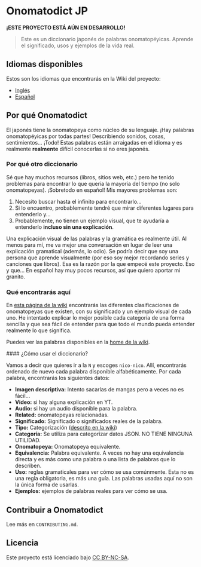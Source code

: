 # Onomatodict JP

**¡ESTE PROYECTO ESTÁ AÚN EN DESARROLLO!**

> Este es un diccionario japonés de palabras onomatopéyicas. Aprende el significado, usos y ejemplos de la vida real.

## Idiomas disponibles

Estos son los idiomas que encontrarás en la Wiki del proyecto:

- [Inglés](https://github.com/matsumurae/onomatodict-jp/wiki)
- [Español](https://github.com/matsumurae/onomatodict-jp/wiki/Inicio)

## Por qué Onomatodict

El japonés tiene la onomatopeya como núcleo de su lenguaje. ¡Hay palabras onomatopéyicas por todas partes! Describiendo sonidos, cosas, sentimientos… ¡Todo! Estas palabras están arraigadas en el idioma y es realmente **realmente** difícil conocerlas si no eres japonés.

### Por qué otro diccionario

Sé que hay muchos recursos (libros, sitios web, etc.) pero he tenido problemas para encontrar lo que quería la mayoría del tiempo (no solo onomatopeyas). ¡Sobretodo en español! Mis mayores problemas son:

1. Necesito buscar hasta el infinito para encontrarlo…
2. Si lo encuentro, probablemente tendré que mirar diferentes lugares para entenderlo y...
3. Probablemente, no tienen un ejemplo visual, que te ayudaría a entenderlo **incluso sin una explicación**.

Una explicación visual de las palabras y la gramática es realmente útil. Al menos para mí, me va mejor una conversación en lugar de leer una explicación gramatical (además, lo odio). Se podría decir que soy una persona que aprende visualmente (por eso soy mejor recordando series y canciones que libros). Esa es la razón por la que empecé este proyecto. Eso y que… En español hay muy pocos recursos, así que quiero aportar mi granito.

### Qué encontrarás aquí

En [esta página de la wiki](https://github.com/matsumurae/onomatodict-jp/wiki/Clasificaci%C3%B3n-onomatopeyas) encontrarás las diferentes clasificaciones de onomatopeyas que existen, con su significado y un ejemplo visual de cada uno. He intentado explicar lo mejor posible cada categoría de una forma sencilla y que sea fácil de entender para que todo el mundo pueda entender realmente lo que significa.

Puedes ver las palabras disponibles en la [home de la wiki](https://github.com/matsumurae/onomatodict-jp/wiki/Inicio).

#### ¿Cómo usar el diccionario?

Vamos a decir que quieres ir a la `N` y escoges `nico-nico`. Allí, encontrarás ordenado de nuevo cada palabra disponible alfabéticamente. Por cada palabra, encontrarás los siguientes datos:

- **Imagen descriptiva:** Intento sacarlas de mangas pero a veces no es fácil…
- **Video:** si hay alguna explicación en YT.
- **Audio:** si hay un audio disponible para la palabra.
- **Related:** onomatopeyas relacionadas.
- **Significado:** Significado o significados reales de la palabra.
- **Tipo:** Categorización ([descrito en la wiki](https://github.com/matsumurae/onomatodict-jp/wiki/Clasificaci%C3%B3n-onomatopeyas))
- **Categoría:** Se utiliza para categorizar datos JSON. NO TIENE NINGUNA UTILIDAD.
- **Onomatopeya:** Onomatopeya equivalente.
- **Equivalencia:** Palabra equivalente. A veces no hay una equivalencia directa y es más como una palabra o una lista de palabras que lo describen.
- **Uso:** reglas gramaticales para ver cómo se usa comúnmente. Esta no es una regla obligatoria, es más una guía. Las palabras usadas aquí no son la única forma de usarlas.
- **Ejemplos:** ejemplos de palabras reales para ver cómo se usa.

## Contribuir a Onomatodict

Lee más en `CONTRIBUTING.md`.

## Licencia

Este proyecto está licenciado bajo [CC BY-NC-SA](https://creativecommons.org/licenses/by-nc-sa/4.0/).